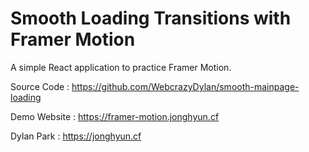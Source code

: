 # Smooth Loading Transitions with Framer Motion

A simple React application to practice Framer Motion.

Source Code : https://github.com/WebcrazyDylan/smooth-mainpage-loading

Demo Website : https://framer-motion.jonghyun.cf

Dylan Park : https://jonghyun.cf
